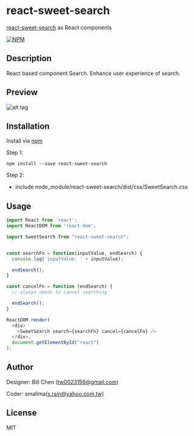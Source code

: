 # react-sweet-search

[react-sweet-search](https://www.npmjs.com/package/react-sweet-search) as React components

[![NPM](https://nodei.co/npm/react-sweet-search.png)](https://www.npmjs.com/package/react-sweet-search)

## Description
React based component Search. Enhance user experience of search.


## Preview
![alt tag](https://cloud.githubusercontent.com/assets/429250/14977047/793363cc-1143-11e6-8d27-92a0c9aeb036.gif)


## Installation

Install via [npm](https://www.npmjs.com/package/react-sweet-search)

Step 1:
```shell
npm install --save react-sweet-search
```

Step 2:
* include node_module/react-sweet-search/dist/css/SweetSearch.css


## Usage

```js
import React from 'react';
import ReactDOM from 'react-dom';

import SweetSearch from "react-sweet-search";


const searchFn = function(inputValue, endSearch) {
  console.log('inputValue: ' + inputValue);

  endSearch();
}

const cancelFn = function (endSearch) {
  // always needs to cancel searching

  endSearch();
}

ReactDOM.render(
  <div>
    <SweetSearch search={searchFn} cancel={cancelFn} />
  </div>,
  document.getElementById("react")
);
```


## Author

Designer: Bill Chen (tw0023156@gmail.com)

Coder: smallma(s.rain@yahoo.com.tw)

## License

MIT
